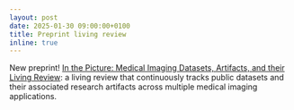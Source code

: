 ```yaml
---
layout: post
date: 2025-01-30 09:00:00+0100
title: Preprint living review
inline: true
---
```


New preprint! [In the Picture: Medical Imaging Datasets, Artifacts, and their Living Review](https://arxiv.org/abs/2501.10727): a living review that continuously tracks public datasets and their associated research artifacts across multiple medical imaging applications.
